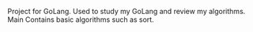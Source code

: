 Project for GoLang.
Used to study my GoLang and review my algorithms.
Main Contains basic algorithms such as sort.
